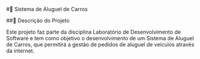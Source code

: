 #🚗 Sistema de Aluguel de Carros

##📌 Descrição do Projeto

Este projeto faz parte da disciplina Laboratório de Desenvolvimento de Software e tem como objetivo o desenvolvimento de um Sistema de Aluguel de Carros, que permitirá a gestão de pedidos de aluguel de veículos através da internet.